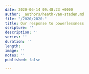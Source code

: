 ```yaml
---
date: 2020-06-14 09:48:23 +0000
author: _authors/heath-van-staden.md
file: "/2020/2020-"
title: Our response to powerlessness
scripture: ''
description: ''
series: ''
duration: ''
length: 
image: ''
notes: ''
published: false

---
```


